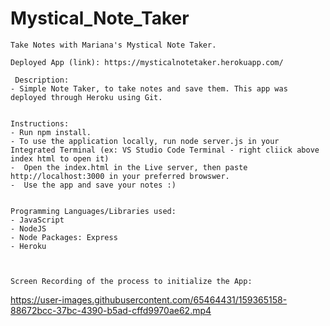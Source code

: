 # Mystical_Note_Taker
    Take Notes with Mariana's Mystical Note Taker.
    
    Deployed App (link): https://mysticalnotetaker.herokuapp.com/
    
     Description:
    - Simple Note Taker, to take notes and save them. This app was deployed through Heroku using Git.


    Instructions:
    - Run npm install.
    - To use the application locally, run node server.js in your Integrated Terminal (ex: VS Studio Code Terminal - right cliick above index html to open it)
    -  Open the index.html in the Live server, then paste http://localhost:3000 in your preferred browswer.
    -  Use the app and save your notes :)


    Programming Languages/Libraries used: 
    - JavaScript
    - NodeJS
    - Node Packages: Express
    - Heroku



    Screen Recording of the process to initialize the App:

https://user-images.githubusercontent.com/65464431/159365158-88672bcc-37bc-4390-b5ad-cffd9970ae62.mp4

